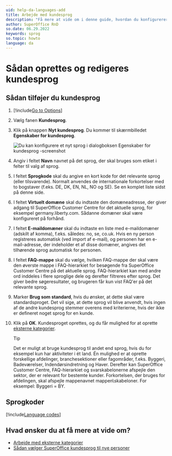 ```yaml
---
uid: help-da-languages-add
title: Arbejde med kundesprog
description: "Få mere at vide om i denne guide, hvordan du konfigurerer kundesprog."
author: SuperOffice RnD
so.date: 06.29.2022
keywords: sprog
so.topic: howto
language: da
---
```


# Sådan oprettes og redigeres kundesprog

## Sådan tilføjer du kundesprog

1. [!include[Go to Options](../includes/open-options.md)]

2. Vælg fanen **Kundesprog**.

3. Klik på knappen **Nyt kundesprog**. Du kommer til skærmbilledet **Egenskaber for kundesprog**.

    ![Du kan konfigurere et nyt sprog i dialogboksen Egenskaber for kundesprog -screenshot][img1]

4. Angiv i feltet **Navn** navnet på det sprog, der skal bruges som etiket i felter til valg af sprog.

5. I feltet **Sprogkode** skal du angive en kort kode for det relevante sprog (eller tilsvarende). Normalt anvendes de internationale forkortelser med to bogstaver (f.eks. DE, DK, EN, NL, NO og SE). Se en komplet liste sidst på denne side.

6. I feltet **Virtuelt domæne** skal du indtaste den domæneadresse, der giver adgang til SuperOffice Customer Centre for det aktuelle sprog, for eksempel germany.liberty.com. Sådanne domæner skal være konfigureret på forhånd.

7. I feltet **E-maildomæner** skal du indtaste en liste med e-maildomæner (adskilt af komma), f.eks. således: no, se, co.uk. Hvis en ny person registreres automatisk (ved import af e-mail), og personen har en e-mail-adresse, der indeholder et af disse domæner, angives det tilhørende sprog automatisk for personen.

8. I feltet **FAQ-mappe** skal du vælge, hvilken FAQ-mappe der skal være den øverste mappe i FAQ-hierarkiet for besøgende fra SuperOffice Customer Centre på det aktuelle sprog. FAQ-hierarkiet kan med andre ord inddeles i flere sproglige dele og derefter filtreres efter sprog. Det giver bedre søgeresultater, og brugeren får kun vist FAQ'er på det relevante sprog.

9. Marker **Brug som standard**, hvis du ønsker, at dette skal være standardsproget. Det vil sige, at dette sprog vil blive anvendt, hvis ingen af de andre kundesprog stemmer overens med kriterierne, hvis der ikke er defineret noget sprog for en kunde.

10. Klik på **OK**. Kundesproget oprettes, og du får mulighed for at oprette [eksterne kategorier][1].

    > [!TIP]
    > Det er muligt at bruge kundesprog til andet end sprog, hvis du for eksempel kun har aktiviteter i ét land. Én mulighed er at oprette forskellige afdelinger, branchesektioner eller fagområder, f.eks. Byggeri, Badeværelser, Indendørsindretning og Haver. Derefter kan SuperOffice Customer Centre, FAQ-hierarkiet og svarskabelonerne afspejle den sektor, der er relevant for bestemte kunder. Forkortelsen, der bruges for afdelingen, skal afspejle mappenavnet mappen\\skabeloner. For eksempel: Byggeri = BY.

## Sprogkoder

[!include[Language codes](includes/language-codes.md)]

## Hvad ønsker du at få mere at vide om?

* [Arbejde med eksterne kategorier][1]
* [Sådan vælger SuperOffice kundesprog til nye personer][2]

<!-- Referenced links -->
[1]: external-categories.md
[2]: select-language.md

<!-- Referenced images -->
[img1]: media/customer-centre-language.png
